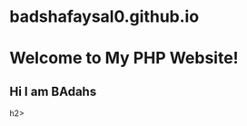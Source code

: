 # badshafaysal0.github.io
<!DOCTYPE html>
<html>
<head>
    <title>PHP Website</title>
</head>
<body>

<h1>Welcome to My PHP Website!</h1>
<h2>Hi I am BAdahs</h2>h2>


</body>
</html>
